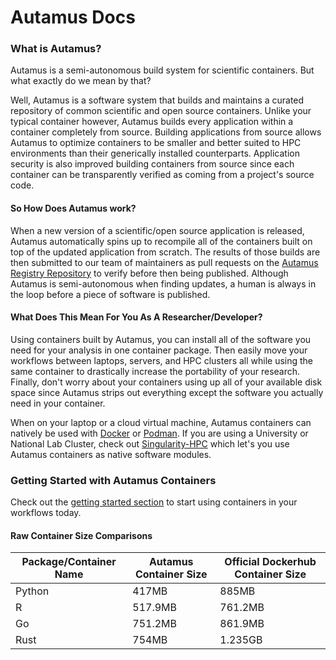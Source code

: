 # Autamus Docs
### What is Autamus?
Autamus is a semi-autonomous build system for scientific containers. But what exactly do we mean by that? 

Well, Autamus is a software system that builds and maintains a curated repository of common scientific and open source containers. Unlike your typical container however, Autamus builds every application within a container completely from source. Building applications from source allows Autamus to optimize containers to be smaller and better suited to HPC environments than their generically installed counterparts. Application security is also improved building containers from source since each container can be transparently verified as coming from a project's source code.

#### So How Does Autamus work?
When a new version of a scientific/open source application is released, Autamus automatically spins up to recompile all of the containers built on top of the updated application from scratch. The results of those builds are then submitted to our team of maintainers as pull requests on the [Autamus Registry Repository](https://github.com/autamus/registry/pulls) to verify before then being published. Although Autamus is semi-autonomous when finding updates, a human is always in the loop before a piece of software is published.

#### What Does This Mean For You As A Researcher/Developer?
Using containers built by Autamus, you can install all of the software you need for your analysis in one container package. Then easily move your workflows between laptops, servers, and HPC clusters all while using the same container to drastically increase the portability of your research. Finally, don't worry about your containers using up all of your available disk space since Autamus strips out everything except the software you actually need in your container.

When on your laptop or a cloud virtual machine, Autamus containers can natively be used with [Docker](https://www.docker.com) or [Podman](https://podman.io). If you are using a University or National Lab Cluster, check out [Singularity-HPC](https://singularity-hpc.readthedocs.io/en/latest/) which let's you use Autamus containers as native software modules.

### Getting Started with Autamus Containers
Check out the [getting started section](getting-started/quick-start.md) to start using containers in your workflows today.


#### Raw Container Size Comparisons
| **Package/Container Name** | **Autamus Container Size** | **Official Dockerhub Container Size** |
|----------------------------|----------------------------|---------------------------------------|
| Python                     | 417MB                      | 885MB                                 |
| R                          | 517.9MB                    | 761.2MB                               |
| Go                         | 751.2MB                    | 861.9MB                               |
| Rust                       | 754MB                      | 1.235GB                               |
